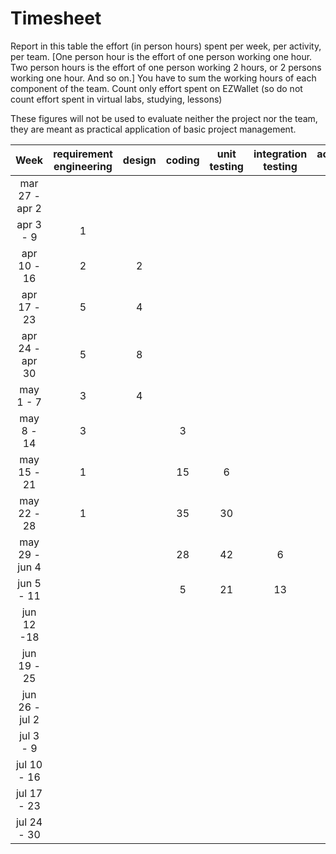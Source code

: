 # Timesheet

Report in this table the effort (in person hours) spent per week, per activity, per team. 
[One person hour is the effort of one person working one hour.
Two person hours is the effort of one person working 2 hours, or 2 persons working one hour. And so on.]
You have to sum the working hours of each component of the team.
Count only effort spent on EZWallet (so do not count effort spent in virtual labs, studying, lessons)

These figures will not be used to evaluate neither the project nor the team, they are meant as practical application of basic project management.

| Week | requirement engineering | design | coding | unit testing | integration testing | acceptance testing | management | git maven |
|:-----------:|:--------:|:-----------:|:-----------:|:----------:|:------------:|:---------------:|:-------------:|:--------------:|
| mar 27 - apr 2 | | | | | | | 2 | |
| apr 3 - 9 | 1 | | | | | | | 2 |
| apr 10 - 16| 2 | 2 | | | | | | 1 | 
| apr 17 - 23| 5 | 4 | | | | | | | 
| apr 24 - apr 30 | 5 | 8 | | | | | | | 
| may 1 - 7  | 3 | 4| | | | | | | 
| may 8 - 14| 3| | 3 | | | | 2| 2 | 
| may 15 - 21| 1 | | 15 | 6 | | | 1 | | 
| may 22 - 28| 1 | | 35 | 30 | | | | | 
| may 29 - jun 4 | | | 28 | 42 | 6 | 6 | | | 
| jun 5 - 11 | | | 5 | 21 | 13 | 13 | | | 
| jun 12 -18 | | | | | | | | | 
| jun 19 - 25 | | | | | | | | | 
| jun 26 - jul 2 | | | | | | | | | 
| jul 3 - 9 | | | | | | | | | 
| jul 10 - 16 | | | | | | | | |
| jul 17 - 23 | | | | | | | | |
| jul 24 - 30 | | | | | | | | |
